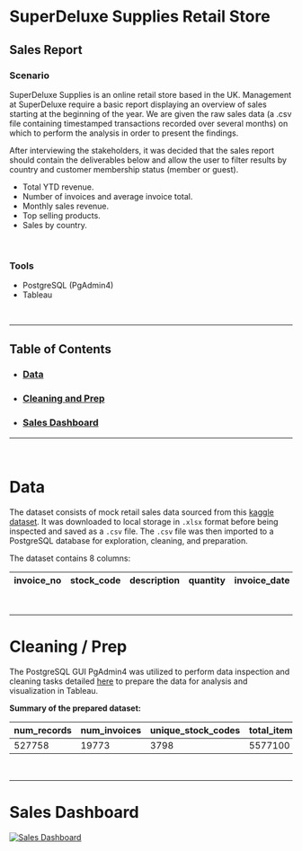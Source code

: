 # SuperDeluxe Supplies Retail Store 
## Sales Report

### Scenario

SuperDeluxe Supplies is an online retail store based in the UK. Management at SuperDeluxe require a basic report displaying an overview of sales starting at the beginning of the year. We are given the raw sales data (a .csv file containing timestamped transactions recorded over several months) on which to perform the analysis in order to present the findings.

After interviewing the stakeholders, it was decided that the sales report should contain the deliverables below and allow the user to filter results by country and customer membership status (member or guest).

* Total YTD revenue.
* Number of invoices and average invoice total.
* Monthly sales revenue.
* Top selling products.
* Sales by country.


<br>

### Tools
- PostgreSQL (PgAdmin4)
- Tableau

<br>

---

## Table of Contents
* ### [Data](https://github.com/sjlloyd07/portfolio_projects/tree/main/retail_sales#Data)
* ### [Cleaning and Prep](https://github.com/sjlloyd07/portfolio_projects/tree/main/retail_sales#Cleaning--Prep)
* ### [Sales Dashboard](https://github.com/sjlloyd07/portfolio_projects/tree/main/retail_sales#Sales-Dashboard)


----

<br>

# Data
The dataset consists of mock retail sales data sourced from this [kaggle dataset](https://www.kaggle.com/datasets/siddharththakkar26/online-retail-dataset). It was downloaded to local storage in `.xlsx` format before being inspected and saved as a `.csv` file. The `.csv` file was then imported to a PostgreSQL database for exploration, cleaning, and preparation.

The dataset contains 8 columns:

| invoice_no | stock_code | description | quantity | invoice_date        | unit_price | customer_id | country        |
|------------|------------|-------------|----------|---------------------|------------|-------------|----------------|

<br>

----

# Cleaning / Prep
The PostgreSQL GUI PgAdmin4 was utilized to perform data inspection and cleaning tasks detailed [here](/retail_sales/cleaning-prep.md) to prepare the data for analysis and visualization in Tableau.

**Summary of the prepared dataset:**

| num_records | num_invoices | unique_stock_codes | total_items_sold | total_sales | num_customers | num_countries |
|-------------|--------------|--------------------|------------------|-------------|---------------|---------------|
| 527758      | 19773        | 3798               | 5577100          | 10271433.06 | 4335          | 38            |


<br>

----

# Sales Dashboard

<div class='tableauPlaceholder' id='viz1713212791963' style='position: relative'>
  <noscript>
    <a href='https://public.tableau.com/views/retail_sales_v2/SalesDashboard?:language=en-US&:sid=&:display_count=n&:origin=viz_share_link'>
      <img alt='Sales Dashboard ' src='https://public.tableau.com/static/images/re/retail_sales_v2/SalesDashboard/1_rss.png' style='border: none' />
    </a>

<br>


<!--
<div class='tableauPlaceholder' id='viz1713212791963' style='position: relative'><noscript><a href='#'><img alt='Sales Dashboard ' src='https:&#47;&#47;public.tableau.com&#47;static&#47;images&#47;re&#47;retail_sales_v2&#47;SalesDashboard&#47;1_rss.png' style='border: none' /></a></noscript><object class='tableauViz'  style='display:none;'><param name='host_url' value='https%3A%2F%2Fpublic.tableau.com%2F' /> <param name='embed_code_version' value='3' /> <param name='site_root' value='' /><param name='name' value='retail_sales_v2&#47;SalesDashboard' /><param name='tabs' value='no' /><param name='toolbar' value='yes' /><param name='static_image' value='https:&#47;&#47;public.tableau.com&#47;static&#47;images&#47;re&#47;retail_sales_v2&#47;SalesDashboard&#47;1.png' /> <param name='animate_transition' value='yes' /><param name='display_static_image' value='yes' /><param name='display_spinner' value='yes' /><param name='display_overlay' value='yes' /><param name='display_count' value='yes' /><param name='language' value='en-US' /></object></div>                <script type='text/javascript'>                    var divElement = document.getElementById('viz1713212791963');                    var vizElement = divElement.getElementsByTagName('object')[0];                    if ( divElement.offsetWidth > 800 ) { vizElement.style.width='1600px';vizElement.style.height='927px';} else if ( divElement.offsetWidth > 500 ) { vizElement.style.width='1600px';vizElement.style.height='927px';} else { vizElement.style.width='100%';vizElement.style.height='2427px';}                     var scriptElement = document.createElement('script');                    scriptElement.src = 'https://public.tableau.com/javascripts/api/viz_v1.js';                    vizElement.parentNode.insertBefore(scriptElement, vizElement);                </script>




<div class="tableauPlaceholder" id="viz1713212791963" style="position: relative">
 <noscript>
  <a href="#">
   <img alt="Sales Dashboard " src="https://public.tableau.com/static/images/re/retail_sales_v2/SalesDashboard/1_rss.png" style="border: none"/>
  </a>
 </noscript>
 <object class="tableauViz" style="display:none;">
  <param name="host_url" value="https%3A%2F%2Fpublic.tableau.com%2F"/>
  <param name="embed_code_version" value="3"/>
  <param name="site_root" value=""/>
  <param name="name" value="retail_sales_v2/SalesDashboard"/>
  <param name="tabs" value="no"/>
  <param name="toolbar" value="yes"/>
  <param name="static_image" value="https://public.tableau.com/static/images/re/retail_sales_v2/SalesDashboard/1.png"/>
  <param name="animate_transition" value="yes"/>
  <param name="display_static_image" value="yes"/>
  <param name="display_spinner" value="yes"/>
  <param name="display_overlay" value="yes"/>
  <param name="display_count" value="yes"/>
  <param name="language" value="en-US"/>
 </object>
</div>
<script type="text/javascript">
 var divElement = document.getElementById('viz1713212791963');                    var vizElement = divElement.getElementsByTagName('object')[0];                    if ( divElement.offsetWidth > 800 ) { vizElement.style.width='1600px';vizElement.style.height='927px';} else if ( divElement.offsetWidth > 500 ) { vizElement.style.width='1600px';vizElement.style.height='927px';} else { vizElement.style.width='100%';vizElement.style.height='2427px';}                     var scriptElement = document.createElement('script');                    scriptElement.src = 'https://public.tableau.com/javascripts/api/viz_v1.js';                    vizElement.parentNode.insertBefore(scriptElement, vizElement);
</script>
'
-->